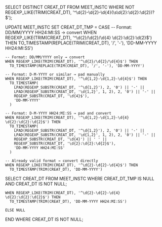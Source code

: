 SELECT DISTINCT CREAT_DT
FROM MEET_INSTC
WHERE NOT REGEXP_LIKE(TRIM(CREAT_DT), '^\d{2}-\d{2}-\d{4}(\s\d{2}:\d{2}:\d{2})?$');


UPDATE MEET_INSTC
SET CREAT_DT_TMP =
  CASE
    -- Format: DD/MM/YYYY HH24:MI:SS → convert
    WHEN REGEXP_LIKE(TRIM(CREAT_DT), '^\d{2}/\d{2}/\d{4} \d{2}:\d{2}:\d{2}$') THEN
      TO_TIMESTAMP(REPLACE(TRIM(CREAT_DT), '/', '-'), 'DD-MM-YYYY HH24:MI:SS')

    -- Format: DD/MM/YYYY only → convert
    WHEN REGEXP_LIKE(TRIM(CREAT_DT), '^\d{2}/\d{2}/\d{4}$') THEN
      TO_TIMESTAMP(REPLACE(TRIM(CREAT_DT), '/', '-'), 'DD-MM-YYYY')

    -- Format: D-M-YYYY or similar → pad manually
    WHEN REGEXP_LIKE(TRIM(CREAT_DT), '^\d{1,2}-\d{1,2}-\d{4}$') THEN
      TO_TIMESTAMP(
        LPAD(REGEXP_SUBSTR(CREAT_DT, '^\d{1,2}'), 2, '0') || '-' ||
        LPAD(REGEXP_SUBSTR(CREAT_DT, '\d{1,2}', 1, 2), 2, '0') || '-' ||
        REGEXP_SUBSTR(CREAT_DT, '\d{4}$'),
        'DD-MM-YYYY'
      )

    -- Format: D-M-YYYY HH24:MI:SS → pad and convert
    WHEN REGEXP_LIKE(TRIM(CREAT_DT), '^\d{1,2}-\d{1,2}-\d{4} \d{2}:\d{2}:\d{2}$') THEN
      TO_TIMESTAMP(
        LPAD(REGEXP_SUBSTR(CREAT_DT, '^\d{1,2}'), 2, '0') || '-' ||
        LPAD(REGEXP_SUBSTR(CREAT_DT, '\d{1,2}', 1, 2), 2, '0') || '-' ||
        REGEXP_SUBSTR(CREAT_DT, '\d{4}') || ' ' ||
        REGEXP_SUBSTR(CREAT_DT, '\d{2}:\d{2}:\d{2}$'),
        'DD-MM-YYYY HH24:MI:SS'
      )

    -- Already valid format → convert directly
    WHEN REGEXP_LIKE(TRIM(CREAT_DT), '^\d{2}-\d{2}-\d{4}$') THEN
      TO_TIMESTAMP(TRIM(CREAT_DT), 'DD-MM-YYYY')

SELECT CREAT_DT
FROM MEET_INSTC
WHERE CREAT_DT_TMP IS NULL AND CREAT_DT IS NOT NULL;

    WHEN REGEXP_LIKE(TRIM(CREAT_DT), '^\d{2}-\d{2}-\d{4} \d{2}:\d{2}:\d{2}$') THEN
      TO_TIMESTAMP(TRIM(CREAT_DT), 'DD-MM-YYYY HH24:MI:SS')

    ELSE NULL
  END
WHERE CREAT_DT IS NOT NULL;
